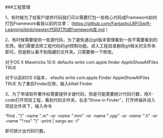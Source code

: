 ###工程管理

1、有时候为了给客户提供代码我们可以需要打包一些核心代码成Framework如何打包Framework看我以前的文章：
(https://github.com/FantasticLBP/Swift-Learning/blob/master/代码打包成framework库.md ）

2、有时候需要提供一些源代码，为了避免通过git版本管理看到一些不需要看到的东西，我们需要去除工程代码的git控制功能。进入工程目录删除git相关的文件夹即可。但是默认看不到隐藏的文件夹。只需要做一下修改。

对于OS X Mavericks 10.9:
defaults write com.apple.finder AppleShowAllFiles TRUE

对于以前的OS X版本，
efaults write com.apple.Finder AppleShowAllFiles TRUE
为了重启Finder应用，输入killall Finder


3、为了申请软件著作权需要提供关键代码，但是可能需要统计代码行数，用X-code打开项目工程，看到代码文件夹，右击“Show in Finder”，打开终端并进入项目文件夹下，输入命令

“find . "(" -name "*.m" -or -name "*.mm" -or -name "*.cpp" -or -name "*.h" -or -name "*.rss" ")" -print | xargs wc -l”

即可统计出代码行数。